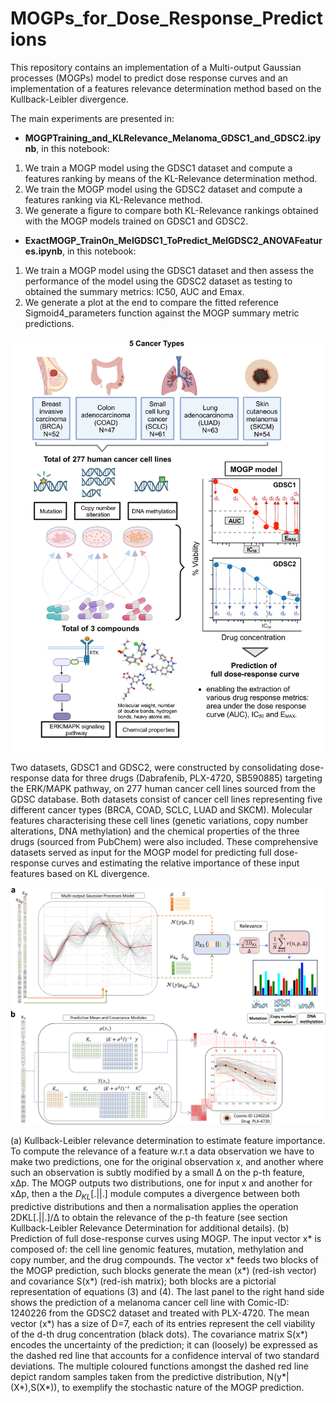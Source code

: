 # MOGPs_for_Dose_Response_Predictions

This repository contains an implementation of a Multi-output Gaussian processes (MOGPs) model to predict dose response curves and an implementation of a features relevance determination method based on the Kullback-Leibler divergence. 

The main experiments are presented in: 

- **MOGPTraining_and_KLRelevance_Melanoma_GDSC1_and_GDSC2.ipynb**, in this notebook:

1. We train a MOGP model using the GDSC1 dataset and compute a features ranking by means of the KL-Relevance determination method.
2. We train the MOGP model using the GDSC2 dataset and compute a features ranking via KL-Relevance method.
3. We generate a figure to compare both KL-Relevance rankings obtained with the MOGP models trained on GDSC1 and GDSC2.


- **ExactMOGP_TrainOn_MelGDSC1_ToPredict_MelGDSC2_ANOVAFeatures.ipynb**, in this notebook: 

1. We train a MOGP model using the GDSC1 dataset and then assess the performance of the model using the GDSC2 dataset as testing to obtained the summary metrics: IC50, AUC and Emax.
2. We generate a plot at the end to compare the fitted reference Sigmoid4_parameters function against the MOGP summary metric predictions.

![Overview](figs/Overview_features.jpg) 

Two datasets, GDSC1 and GDSC2, were constructed by consolidating dose-response data for three drugs (Dabrafenib, PLX-4720, SB590885) targeting the ERK/MAPK pathway, on 277 human cancer cell lines sourced from the GDSC database. Both datasets consist of cancer cell lines representing five different cancer types (BRCA, COAD, SCLC, LUAD and SKCM). Molecular features characterising these cell lines (genetic variations, copy number alterations, DNA methylation) and the chemical properties of the three drugs (sourced from PubChem) were also included. These comprehensive datasets served as input for the MOGP model for predicting full dose-response curves and estimating the relative importance of these input features based on KL divergence. 

![methods](figs/combined_method_architecture.jpg) 

(a) Kullback-Leibler relevance determination to estimate feature importance. To compute the relevance of a feature w.r.t a data observation we have to make two predictions, one for the original observation x, and another where such an observation is subtly modified by a small Δ on the p-th feature, xΔp. The MOGP outputs two distributions, one for input x and another for xΔp, then a the $D_{KL}[.||.]$ module computes a divergence between both predictive distributions and then a normalisation applies the operation 2DKL[.||.]/Δ to obtain the relevance of the p-th feature (see section Kullback-Leibler Relevance Determination for additional details). (b) Prediction of full dose-response curves using MOGP. The input vector x* is composed of: the cell line genomic features, mutation, methylation and copy number, and the drug compounds. The vector x* feeds two blocks of the MOGP prediction, such blocks generate the mean (x*) (red-ish vector) and covariance S(x*) (red-ish matrix); both blocks are a pictorial representation of equations (3) and (4). The last panel to the right hand side shows the prediction of a melanoma cancer cell line with Comic-ID: 1240226 from the GDSC2 dataset and treated with PLX-4720. The mean vector (x*) has a size of D=7, each of its entries represent the cell viability of the d-th drug concentration (black dots). The covariance matrix S(x*) encodes the uncertainty of the prediction; it can (loosely) be expressed as the dashed red line that accounts for a confidence interval of two standard deviations. The multiple coloured functions amongst the dashed red line depict random samples taken from the predictive distribution, N(y*|(X*),S(X*)), to exemplify the stochastic nature of the MOGP prediction.
